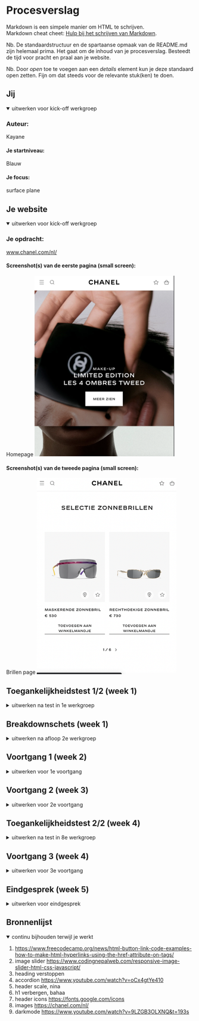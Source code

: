 # Procesverslag
Markdown is een simpele manier om HTML te schrijven.  
Markdown cheat cheet: [Hulp bij het schrijven van Markdown](https://github.com/adam-p/markdown-here/wiki/Markdown-Cheatsheet).

Nb. De standaardstructuur en de spartaanse opmaak van de README.md zijn helemaal prima. Het gaat om de inhoud van je procesverslag. Besteedt de tijd voor pracht en praal aan je website.

Nb. Door *open* toe te voegen aan een *details* element kun je deze standaard open zetten. Fijn om dat steeds voor de relevante stuk(ken) te doen.





## Jij

<details open>
  <summary>uitwerken voor kick-off werkgroep</summary>

  ### Auteur:
Kayane
  #### Je startniveau:
Blauw
  #### Je focus:
surface plane  
</details>





## Je website

<details open>
  <summary>uitwerken voor kick-off werkgroep</summary>

  ### Je opdracht:
www.chanel.com/nl/
  #### Screenshot(s) van de eerste pagina (small screen): 
Homepage
  <img src="readme-images/homepagechanel.jpg" width="375px" alt="home page meerdere images">

  #### Screenshot(s) van de tweede pagina (small screen):
Brillen page
  <img src="readme-images/2epagina.png" width="375px" alt="omschrijving van de pagina">
 
</details>



## Toegankelijkheidstest 1/2 (week 1)

<details>
  <summary>uitwerken na test in 1e werkgroep</summary>

  ### Bevindingen
Het ontbreken van  states op de Chanel-website maakt het lastig voor gebruikers om te zien welke elementen klikbaar zijn. Zonder visuele feedback moeten gebruikers zich uitsluitend concentreren op de cursor. Het toevoegen van duidelijkere visuele feedback kan de algehele gebruiksvriendelijkheid van de website verbeteren.

De website heeft al wel een hoog contrast modus maar geen nacht modus,  de Chanel-website ontbreekt alt tekst op de afbeeldingenen dit vormt een uitdaging voor gebruikers met visuele beperkingen of voor hen die afhankelijk zijn van schermlezers. Zonder de beschrijvende tekst voor afbeeldingen, missen deze gebruikers essentiële informatie over de visuele inhoud van de site. 

  

</details>



## Breakdownschets (week 1)

<details>
  <summary>uitwerken na afloop 2e werkgroep</summary>

  ### de hele pagina: 
  <img src="readme-images/breakdown1.png" width="375px" alt="breakdown pagina">
  <img src="readme-images/breakdown2.png" width="375px" alt="breakdown pagina">


  ### dynamisch deel (bijv menu): 
  <img src="readme-images/chanelmenu.png" width="375px" alt="breakdown van een dynamisch deel">

  ### wellicht nog een dynamisch deel (bijv filter): 
  <img src="readme-images/chanelfilter.png" width="375px" alt="breakdown van nog een dynamisch deel">

</details>





## Voortgang 1 (week 2)

<details>
  <summary>uitwerken voor 1e voortgang</summary>

  ### Stand van zaken
 Het gebruik van drie CSS-pagina's was verwarrend voor mij in het begin, omdat ik hier niet eerder mee had gewerkt. Het vereiste wat tijd om aan te wennen. Ik heb erg moeite met javascript om het hamburger menu te openen.


  ### Agenda voor meeting
  samen met je groepje opstellen

  
  | Lisa           | Laura              | Sander            | Kayane           |
  | ---            | ---                | ---               | ---              |
  | nav bar        | 3 buttons stijl    | Margin en padding | Hamburger menu   |
  | css paginas    | haai met nummers   | Semantisch correct| Javascript       |
  | ...            | ...                | ...               | ...              |


  ### Verslag van meeting
  hier na afloop snel de uitkomsten van de meeting vastleggen

  - menu werkte niet door z-index
  

</details>





## Voortgang 2 (week 3)

<details>
  <summary>uitwerken voor 2e voortgang</summary>

  ### Stand van zaken
  ik heb erg veel moeite met selectoren, vaak werkt het bij mij niet.



  ### Agenda voor meeting
 | Lisa           | Laura              | Sander             | Kayane           |
  | ---            | ---                | ---               | ---              |
  | animatie       | achtergrond en     | .....             | selectoren       |
  | slide bar in   | afbeeldingen bij h1| .....             | footer           |
  | loop aangeven  | inframe stylen     | ...               | ...              |

  ### Verslag van meeting
  hier na afloop snel de uitkomsten van de meeting vastleggen

  - position sticky op footer
  - hoe nth of type werkt
  
- ...

</details>





## Toegankelijkheidstest 2/2 (week 4)

<details>
  <summary>uitwerken na test in 8e werkgroep</summary>

  ### Bevindingen
 Ik moet nog mijn html validaten, ik moet nog dark mode toevoegen en ik moet een heading toevoegen in mijn section.

</details>





## Voortgang 3 (week 4)

<details>
  <summary>uitwerken voor 3e voortgang</summary>

  ### Stand van zaken
  hier dit ging goed & dit was lastig (neem ook screenshots op van delen van je website en code)


  ### Agenda voor meeting
  samen met je groepje opstellen

  | Kayane  1      | laura              | lisa         | sander           |
  | ---            | ---                | ---          | ---              |
  | accordion image | en dit             | en ik dit    | en dan ik dat    |
  |                 | dit als er tijd is | nog een punt | dit wil ik zeker |
  | ...            | ...                | ...          | ...              |


  ### Verslag van meeting

  - image in plaats van button gebruiken voor consistency.
</details>





## Eindgesprek (week 5)

<details>
  <summary>uitwerken voor eindgesprek</summary>

  ### Je uitkomst - karakteristiek screenshots:
  <img src="readme-images/pagina1.png" width="375px" alt="uitomst opdracht 1">
  <img src="readme-images/pagina2.png" width="375px" alt="uitomst opdracht 1">


  ### Dit ging goed/Heb ik geleerd: 
Ik heb ontdekt hoe ik moet werken met de root selector en heb geleerd hoe je dark mode op een website kunt implementeren. Daarnaast heb ik kennis opgedaan over het creëren van een hamburgermenu met behulp van JavaScript.

  <img src="readme-images/darkmode.png" width="375px" alt="top">
    <img src="readme-images/menu.png" width="375px" alt="top">


  ### Dit was lastig/Is niet gelukt:
  Ik heb moeite gehad met het realiseren van een volledige uitklapmogelijkheid in de accordion, momenteel kan slechts één sectie tegelijk worden uitgeklapt. Daarnaast heb ik het lastig gevonden om de header van de brillenpagina op dezelfde manier te stylen als die van de homepagina. Een andere uitdaging was het toevoegen van een tweede slider voor optische brillen. het bleek complex om beide sliders op een functionele manier te stylen. Bovendien vond ik het moeilijk om rekening te houden met screenreaders en ervoor te zorgen dat de website goed functioneert voor gebruikers met visuele beperkingen.

  <img src="readme-images/accordion.png" width="375px" alt="bummer">
</details>





## Bronnenlijst

<details open>
  <summary>continu bijhouden terwijl je werkt</summary>


  1. https://www.freecodecamp.org/news/html-button-link-code-examples-how-to-make-html-hyperlinks-using-the-href-attribute-on-tags/
  2. image slider  https://www.codingnepalweb.com/responsive-image-slider-html-css-javascript/
  3. heading verstoppen 
  4. accordion  https://www.youtube.com/watch?v=oCx4gtYe410 
  5. header scale, nina
  6. h1 verbergen, bahaa 
  7. header icons https://fonts.google.com/icons
  8. images https://chanel.com/nl/
  9. darkmode https://www.youtube.com/watch?v=9LZGB3OLXNQ&t=193s



</details>
